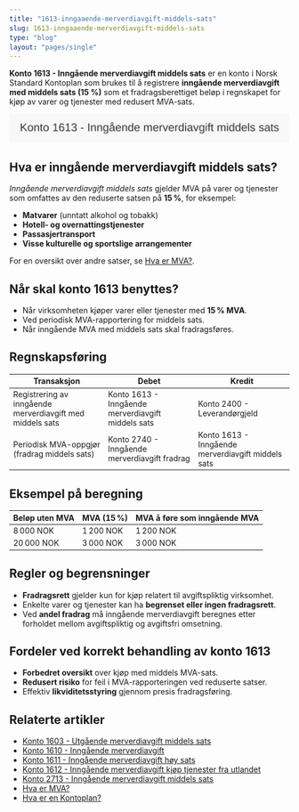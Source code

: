 ```yaml
---
title: "1613-inngaaende-merverdiavgift-middels-sats"
slug: 1613-inngaaende-merverdiavgift-middels-sats
type: "blog"
layout: "pages/single"
---
```


**Konto 1613 - Inngående merverdiavgift middels sats** er en konto i Norsk Standard Kontoplan som brukes til å registrere **inngående merverdiavgift med middels sats (15 %)** som et fradragsberettiget beløp i regnskapet for kjøp av varer og tjenester med redusert MVA-sats.

![Illustrasjon av konto 1613 Inngående merverdiavgift middels sats](1613-inngaaende-merverdiavgift-middels-sats-image.svg)

## Hva er inngående merverdiavgift middels sats?

*Inngående merverdiavgift middels sats* gjelder MVA på varer og tjenester som omfattes av den reduserte satsen på **15 %**, for eksempel:

* **Matvarer** (unntatt alkohol og tobakk)
* **Hotell- og overnattingstjenester**
* **Passasjertransport**
* **Visse kulturelle og sportslige arrangementer**

For en oversikt over andre satser, se [Hva er MVA?](/blogs/regnskap/hva-er-moms-mva "Hva er MVA? MVA-regnskapsføring og merverdiavgift").

## Når skal konto 1613 benyttes?

* Når virksomheten kjøper varer eller tjenester med **15 % MVA**.
* Ved periodisk MVA-rapportering for middels sats.
* Når inngående MVA med middels sats skal fradragsføres.

## Regnskapsføring

| Transaksjon                                                       | Debet                                                  | Kredit                                                |
|-------------------------------------------------------------------|--------------------------------------------------------|-------------------------------------------------------|
| Registrering av inngående merverdiavgift med middels sats         | Konto 1613 - Inngående merverdiavgift middels sats      | Konto 2400 - Leverandørgjeld                          |
| Periodisk MVA-oppgjør (fradrag middels sats)                      | Konto 2740 - Inngående merverdiavgift fradrag          | Konto 1613 - Inngående merverdiavgift middels sats     |

## Eksempel på beregning

| Beløp uten MVA   | MVA (15 %)  | MVA å føre som inngående MVA |
|------------------|-------------|-------------------------------|
| 8 000 NOK        | 1 200 NOK   | 1 200 NOK                    |
| 20 000 NOK       | 3 000 NOK   | 3 000 NOK                    |

## Regler og begrensninger

* **Fradragsrett** gjelder kun for kjøp relatert til avgiftspliktig virksomhet.
* Enkelte varer og tjenester kan ha **begrenset eller ingen fradragsrett**.
* Ved **andel fradrag** må inngående merverdiavgift beregnes etter forholdet mellom avgiftspliktig og avgiftsfri omsetning.

## Fordeler ved korrekt behandling av konto 1613

* **Forbedret oversikt** over kjøp med middels MVA-sats.
* **Redusert risiko** for feil i MVA-rapporteringen ved reduserte satser.
* Effektiv **likviditetsstyring** gjennom presis fradragsføring.

## Relaterte artikler

* [Konto 1603 - Utgående merverdiavgift middels sats](/blogs/kontoplan/1603-utgaende-merverdiavgift-middels-sats "Konto 1603 - Utgående merverdiavgift middels sats")
* [Konto 1610 - Inngående merverdiavgift](/blogs/kontoplan/1610-inngaaende-merverdiavgift "Konto 1610 - Inngående merverdiavgift")
* [Konto 1611 - Inngående merverdiavgift høy sats](/blogs/kontoplan/1611-inngaaende-merverdiavgift-hoy-sats "Konto 1611 - Inngående merverdiavgift høy sats")
* [Konto 1612 - Inngående merverdiavgift kjøp tjenester fra utlandet](/blogs/kontoplan/1612-inngaaende-merverdiavgift-kjop-tjen-fra-utlandet "Konto 1612 - Inngående merverdiavgift kjøp tjenester fra utlandet")
* [Konto 2713 - Inngående merverdiavgift middels sats](/blogs/kontoplan/2713-inngaaende-merverdiavgift-middels-sats "Konto 2713 - Inngående merverdiavgift middels sats")
* [Hva er MVA?](/blogs/regnskap/hva-er-moms-mva "Hva er MVA? MVA-regnskapsføring og merverdiavgift")
* [Hva er en Kontoplan?](/blogs/regnskap/hva-er-kontoplan "Hva er en Kontoplan? Komplett Guide til Kontoplaner i Norsk Regnskap")
